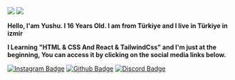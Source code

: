 ![](https://raw.githubusercontent.com/Sawshu/README.md/main/maxwell-cat.gif) ![](https://komarev.com/ghpvc/?username=sawshu) 



**Hello, I'am Yushu. I 16 Years Old. I am from Türkiye and I live in Türkiye in izmir**

**I Learning "HTML & CSS And React & TailwindCss" and I'm just at the beginning, You can access it by clicking on the social media links below.**



[![Instagram Badge](https://img.shields.io/badge/-Instagram-23272a?style=flat-quare&labelColor=23272a&logo=instagram&logoColor=white&link=link)](https://www.instagram.com/onlinepeoples/) 
[![Github Badge](https://img.shields.io/badge/-Github-23272a?style=flat-quare&labelColor=23272a&logo=github&logoColor=white&link=link)](https://github.com/yushu) 
[![Discord Badge](https://img.shields.io/badge/-Yushu%20Discord-23272a?style=flat-quare&labelColor=23272a&logo=discord&logoColor=white&link=link)](https://discord.com/users/1106168307117215816)

